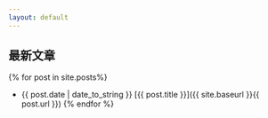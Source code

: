 ```yaml
---
layout: default
---
```



## 最新文章

{% for post in site.posts%}
- {{ post.date | date_to_string }} [{{ post.title }}]({{ site.baseurl }}{{ post.url }})
{% endfor %}
